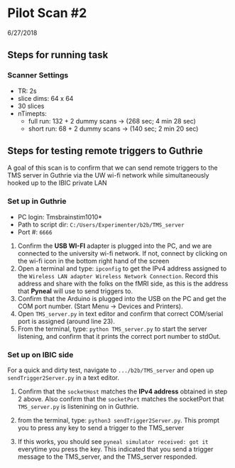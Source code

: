 # Pilot Scan #2
6/27/2018


## Steps for running task
### Scanner Settings

* TR: 2s
* slice dims: 64 x 64
* 30 slices
* nTimepts: 
	* full run: 132 + 2 dummy scans -> (268 sec; 4 min 28 sec)
	* short run: 68 + 2 dummy scans -> (140 sec; 2 min 20 sec)

## Steps for testing remote triggers to Guthrie

A goal of this scan is to confirm that we can send remote triggers to the TMS server in Guthrie via the UW wi-fi network while simultaneously hooked up to the IBIC private LAN

### Set up in Guthrie
* PC login: Tmsbrainstim1010*
* Path to script dir: `C:/Users/Experimenter/b2b/TMS_server`
* Port #: `6666`

1. Confirm the **USB WI-FI** adapter is plugged into the PC, and we are connected to the university wi-fi network. If not, connect by clicking on the wi-fi icon in the bottom right hand of the screen
2. Open a terminal and type: `ipconfig` to get the IPv4 address assigned to the `Wireless LAN adapter Wireless Network Connection`. Record this address and share with the folks on the fMRI side, as this is the address that **Pyneal** will use to send triggers to. 
3. Confirm that the Arduino is plugged into the USB on the PC and get the COM port number. (Start Menu -> Devices and Printers). 
4. Open `TMS_server.py` in text editor and confirm that correct COM/serial port is assigned (around line 23). 
5. From the terminal, type: `python TMS_server.py` to start the server listening, and confirm that it prints the correct port number to stdOut. 

### Set up on IBIC side
For a quick and dirty test, navigate to `.../b2b/TMS_server` and open up `sendTrigger2Server.py` in a text editor. 

1. Confirm that the `socketHost` matches the **IPv4 address** obtained in step 2 above. Also confirm that the `socketPort` matches the socketPort that `TMS_server.py` is listenining on in Guthrie. 

2. from the terminal, type: `python3 sendTrigger2Server.py`. This prompt you to press any key to send a trigger to the TMS_server

3. If this works, you should see `pyneal simulator received: got it` everytime you press the key. This indicated that you send a trigger message to the TMS_server, and the TMS_server responded. 
